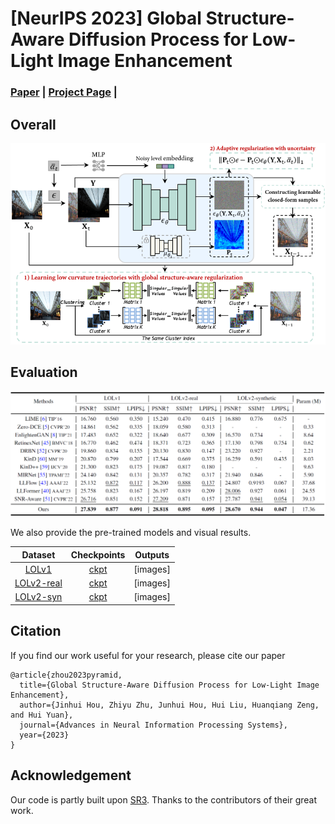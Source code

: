 # [NeurIPS 2023] Global Structure-Aware Diffusion Process for Low-Light Image Enhancement

### [Paper](https://arxiv.org/abs/2310.17577) | [Project Page](https://github.com/jinnh/GSAD) |

## Overall

![Framework](images/framework.png)

## Evaluation

![Quantitative results](images/quantitative%20results.png)

We also provide the pre-trained models and visual results.

| Dataset | Checkpoints | Outputs |
|:---:|:---:|:---:|
| [LOLv1](https://daooshee.github.io/BMVC2018website/) | [ckpt](https://drive.google.com/drive/folders/1KLPm2oOg2Fx4WlbnOXMjN2rbyzzG8Hd-?usp=drive_link) | [images] |
| [LOLv2-real](https://github.com/flyywh/CVPR-2020-Semi-Low-Light)| [ckpt](https://drive.google.com/drive/folders/1KLPm2oOg2Fx4WlbnOXMjN2rbyzzG8Hd-?usp=drive_link) | [images] |
| [LOLv2-syn](https://github.com/flyywh/CVPR-2020-Semi-Low-Light)| [ckpt](https://drive.google.com/drive/folders/1KLPm2oOg2Fx4WlbnOXMjN2rbyzzG8Hd-?usp=drive_linkg) | [images] |

## Citation

If you find our work useful for your research, please cite our paper

```
@article{zhou2023pyramid,
  title={Global Structure-Aware Diffusion Process for Low-Light Image Enhancement},
  author={Jinhui Hou, Zhiyu Zhu, Junhui Hou, Hui Liu, Huanqiang Zeng, and Hui Yuan},
  journal={Advances in Neural Information Processing Systems},
  year={2023}
}
```

## Acknowledgement

Our code is partly built upon [SR3](https://github.com/Janspiry/Image-Super-Resolution-via-Iterative-Refinement). Thanks to the contributors of their great work.
